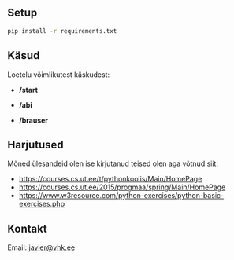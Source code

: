 ## Setup
```bash
pip install -r requirements.txt
```

## Käsud
Loetelu võimlikutest käskudest:

* **/start**

* **/abi**

* **/brauser**

## Harjutused
Mõned ülesandeid olen ise kirjutanud teised olen aga võtnud siit:
* https://courses.cs.ut.ee/t/pythonkoolis/Main/HomePage
* https://courses.cs.ut.ee/2015/progmaa/spring/Main/HomePage
* https://www.w3resource.com/python-exercises/python-basic-exercises.php
## Kontakt
Email: <javier@vhk.ee>